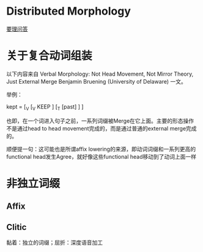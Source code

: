 # Distributed Morphology

[要理问答](https://www.ling.upenn.edu/~rnoyer/dm/)

# 关于复合动词组装

以下内容来自
Verbal Morphology: Not Head Movement, Not Mirror Theory, Just External Merge Benjamin Bruening (University of Delaware)
一文。

举例：

kept = [<sub>V</sub> [<sub>V</sub> KEEP ] [<sub>T</sub> [past] ] ]

也即，在一个词进入句子之前，一系列词缀被Merge在它上面。主要的形态操作不是通过head to head movement完成的，而是通过普通的external merge完成的。

顺便提一句：这可能也是所谓affix lowering的来源，即动词词缀和一系列更高的functional head发生Agree，就好像这些functional head移动到了动词上面一样

# 非独立词缀

## Affix

## Clitic

黏着：独立的词缀；屈折：深度语音加工
